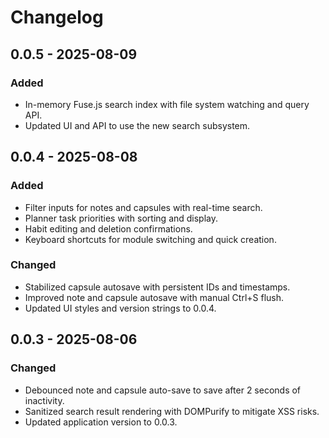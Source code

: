 # Changelog

## 0.0.5 - 2025-08-09
### Added
- In-memory Fuse.js search index with file system watching and query API.
- Updated UI and API to use the new search subsystem.

## 0.0.4 - 2025-08-08
### Added
- Filter inputs for notes and capsules with real-time search.
- Planner task priorities with sorting and display.
- Habit editing and deletion confirmations.
- Keyboard shortcuts for module switching and quick creation.
### Changed
- Stabilized capsule autosave with persistent IDs and timestamps.
- Improved note and capsule autosave with manual Ctrl+S flush.
- Updated UI styles and version strings to 0.0.4.

## 0.0.3 - 2025-08-06
### Changed
- Debounced note and capsule auto-save to save after 2 seconds of inactivity.
- Sanitized search result rendering with DOMPurify to mitigate XSS risks.
- Updated application version to 0.0.3.
